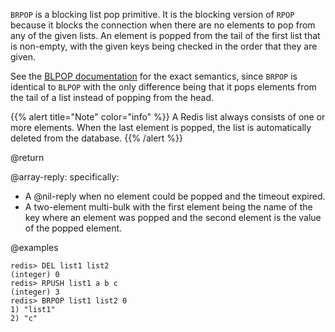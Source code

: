 `BRPOP` is a blocking list pop primitive.
It is the blocking version of `RPOP` because it blocks the connection when there are no elements to pop from any of the given lists.
An element is popped from the tail of the first list that is non-empty, with the given keys being checked in the order that they are given.

See the [BLPOP documentation][cb] for the exact semantics, since `BRPOP` is identical to `BLPOP` with the only difference being that it pops elements from the tail of a list instead of popping from the head.

[cb]: /commands/blpop

{{% alert title="Note" color="info" %}}
A Redis list always consists of one or more elements.
When the last element is popped, the list is automatically deleted from the database.
{{% /alert %}}

@return

@array-reply: specifically:

* A @nil-reply when no element could be popped and the timeout expired.
* A two-element multi-bulk with the first element being the name of the key
  where an element was popped and the second element is the value of the
  popped element.

@examples

```
redis> DEL list1 list2
(integer) 0
redis> RPUSH list1 a b c
(integer) 3
redis> BRPOP list1 list2 0
1) "list1"
2) "c"
```
